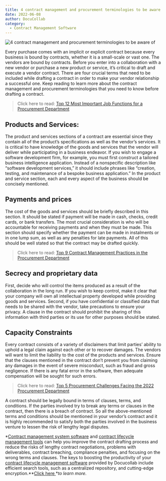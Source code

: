 ```yaml
---
title: 4 contract management and procurement terminologies to be aware of
date: 2022-06-08
author: DocuCollab
category:
  - Contract Management Software
---
```


![4 contract management and procurement terminologies to be aware of](/img/blog/4-Contract-Management-850x429.jpg)

Every purchase comes with an implicit or explicit contract because every business is bound by contracts, whether it is a small-scale or vast one. The vendors are bound by contracts. Before you enter into a collaboration with a new vendor or purchase a new product or service, it’s critical to draft and execute a vendor contract. There are four crucial terms that need to be included while drafting a contract in order to make your vendor relationship a successful one. Keep reading to learn more about the contract management and procurement terminologies that you need to know before drafting a contract.

> Click here to read: [Top 12 Most Important Job Functions for a Procurement Department](https://docucollab.com/most-important-job-functions-for-a-procurement-department/)

## Products and Services:

The product and services sections of a contract are essential since they contain all of the product’s specifications as well as the vendor’s services. It is critical to have knowledge of the goods and services that the vendor will deliver while participating in a business endeavor. If you wish to engage a software development firm, for example, you must first construct a tailored business intelligence application. Instead of a nonspecific description like “software development services,” it should include phrases like “creation, testing, and maintenance of a bespoke business application.” In the product and service section, each and every aspect of the business should be concisely mentioned.

## Payments and prices

The cost of the goods and services should be briefly described in this section. It should be stated if payment will be made in cash, checks, credit cards, or bank transfers. The most crucial consideration is who will be accountable for receiving payments and when they must be made. This section should specify whether the payment can be made in instalments or in one lump sum, as well as any penalties for late payments. All of this should be well stated so that the contract may be drafted quickly.



> Click here to read: [Top 9 Contract Management Practices in the Procurement Department](https://docucollab.com/contract-management-practices-in-the-procurement-department/)



## Secrecy and proprietary data

First, decide who will control the items produced as a result of the collaboration in the long run. If you wish to keep control, make it clear that your company will own all intellectual property developed while providing goods and services. Second, if you have confidential or classified data that needs to be shared with the vendor, take precautions to ensure your privacy. A clause in the contract should prohibit the sharing of this information with third parties or its use for other purposes should be stated.

## Capacity Constraints

Every contract consists of a variety of disclaimers that limit parties’ ability to uphold a legal claim against each other or to recover damages. The vendors will want to limit the liability to the cost of the products and services. Ensure that the clauses mentioned in the contract don’t prevent you from claiming any damages in the event of severe misconduct, such as fraud and gross negligence. If there is any fatal error in the software, then adequate compensation will be sought for such errors.



> Click here to read: [Top 5 Procurement Challenges Facing the 2022 Procurement Department](https://docucollab.com/what-are-the-top-5-challenges-facing-the-procurement-department-today/)



A contract should be legally bound in terms of clauses, terms, and conditions. If the parties involved try to break any terms or clauses in the contract, then there is a breach of contract. So all the above-mentioned terms and conditions should be mentioned in your vendor’s contract and it is highly recommended to satisfy both the parties involved in the business venture to lessen the risk of lengthy legal disputes.

*[Contract management system software](https://docucollab.com/contract-management-software/) and [contract lifecycle management tools](https://docucollab.com/contract-management-software/) can help you improve the contract drafting process and reduce the risks of lengthy contract negotiations, problems with deliverables, contract breaching, compliance penalties, and focusing on the wrong terms and clauses. The keys to boosting the productivity of your [contract lifecycle management software](https://docucollab.com/contract-management-software/) provided by Docucollab include efficient search tools, such as a centralized repository, and cutting-edge encryption.**[Click here ](https://docucollab.com/book-demo/)**to learn more.*
